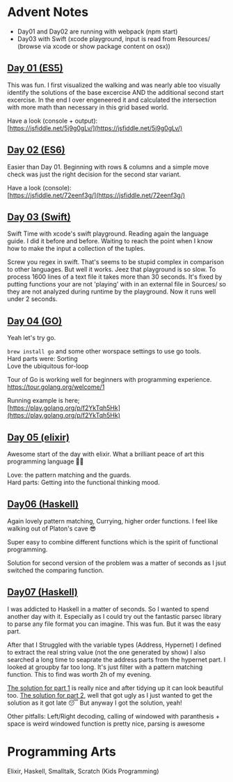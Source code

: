 # Advent Notes
+ Day01 and Day02 are running with webpack (npm start)
+ Day03 with Swift (xcode playground, input is read from Resources/ (browse via xcode or show package content on osx))

## [Day 01 (ES5)](https://github.com/georgiee/advent-of-code-2016/blob/master/src/day01.js)
This was fun. I first visualized the walking and was nearly 
able too visually identify the solutions of the base excercise AND the additional second start excercise. In the end I over engeneered it and calculated the intersection with more math than necessary in this grid based world.

Have a look (console + output):  
[https://jsfiddle.net/5j9g0gLv/](https://jsfiddle.net/5j9g0gLv/)


## [Day 02 (ES6)](https://github.com/georgiee/advent-of-code-2016/blob/master/src/day02.js)
Easier than Day 01. Beginning with rows & columns and a simple move check
was just the right decision for the second star variant.

Have a look (console):  
[https://jsfiddle.net/72eenf3g/](https://jsfiddle.net/72eenf3g/)

## [Day 03 (Swift)](https://github.com/georgiee/advent-of-code-2016/tree/master/03-swift/AdventOfCodeDay03.playground)
Swift Time with xcode's swift playground. Reading again the language guide. I did it before and before.
Waiting to reach the point when I know how to make the input a collection of the tuples.

Screw you regex in swift. That's seems to be stupid complex in comparison to other languages. But well it works.
Jeez that playground is so slow. To process 1600 lines of a text file it takes more than 30 seconds. It's fixed by putting functions your are not 'playing' with in an external file in Sources/ so they are not analyzed during runtime by the playground. Now it runs well under 2 seconds.

## [Day 04 (GO)](https://github.com/georgiee/advent-of-code-2016/blob/master/04-go/hello.go)
Yeah let's try go.

`brew install go` and some other worspace settings to use go tools.  
Hard parts were: Sorting  
Love the ubiquitous for-loop  

Tour of Go is working well for beginners with programming experience.  
https://tour.golang.org/welcome/1


Running example is here;  
[https://play.golang.org/p/f2YkTqh5Hk](https://play.golang.org/p/f2YkTqh5Hk)



## [Day 05 (elixir)](https://github.com/georgiee/advent-of-code-2016/blob/master/05-elixir/playground.exs)
Awesome start of the day with elixir. What a brilliant peace of art this programming language 👊😍
  
  
Love:  the pattern matching and the guards.  
Hard parts: Getting into the functional thinking mood.


## [Day06 (Haskell)](https://github.com/georgiee/advent-of-code-2016/blob/master/06-haskell/Solution.hs)
Again lovely pattern matching, Currying, higher order functions. I feel like walking out of Platon's cave 😎

Super easy to combine different functions which is the spirit of functional programming.

Solution for second version of the problem was a matter of seconds as I jsut switched the comparing function.

## [Day07 (Haskell)](https://github.com/georgiee/advent-of-code-2016/blob/master/07-haskell/Solution.hs)

I was addicted to Haskell in a matter of seconds. So I wanted to spend another day with it.
Especially as I could try out the fantastic parsec library to parse any file format you can imagine.
This was fun. But it was the easy part.

After that I Struggled with the variable types (Address, Hypernet) I defined to extract the real string value (not the one generated by show)
I also searched a long time to seaprate the address parts from the hypernet part. I looked at groupby far too long. It's just filter with a pattern matching function. This to find was worth 2h of my evening.

[The solution for part 1](https://github.com/georgiee/advent-of-code-2016/blob/master/07-haskell/Solution.hs) is really nice and after tidying up it can look beautiful too.
[The solution for part 2](https://github.com/georgiee/advent-of-code-2016/blob/master/07-haskell/Solution2.hs), well that got ugly as I just wanted to get the solution as it got late 😴 But anyway I got the solution, yeah!

Other pitfalls: Left/Right decoding, calling of windowed with paranthesis + space is weird
windowed function is pretty nice, parsing is awesome

# Programming Arts
Elixir, Haskell, Smalltalk, Scratch (Kids Programming)